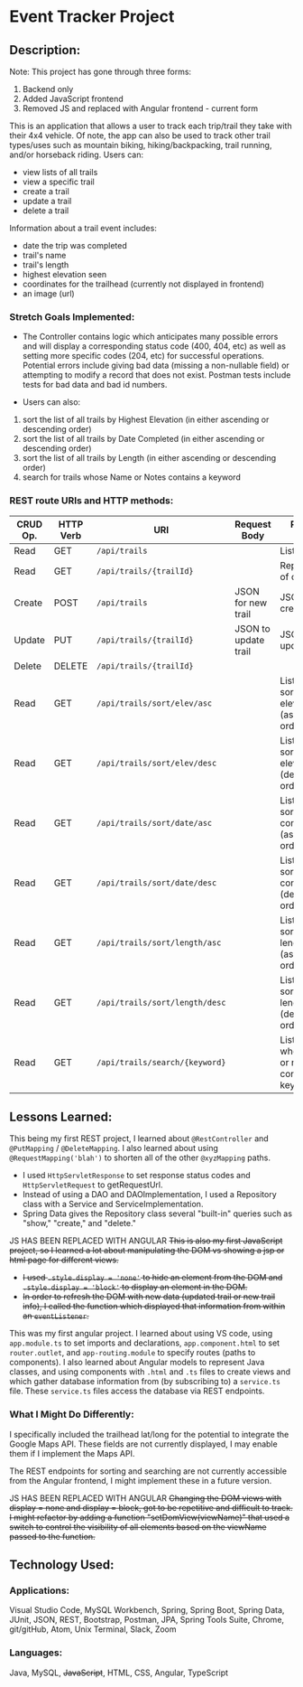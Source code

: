 # Event Tracker Project

## Description:
Note: This project has gone through three forms:
1. Backend only
2. Added JavaScript frontend
3. Removed JS and replaced with Angular frontend - current form

This is an application that allows a user to track each trip/trail they take with their 4x4 vehicle. Of note, the app can also be used to track other trail types/uses such as mountain biking, hiking/backpacking, trail running, and/or horseback riding.  Users can:
- view lists of all trails
- view a specific trail
- create a trail
- update a trail
- delete a trail

Information about a trail event includes:
- date the trip was completed
- trail's name
- trail's length
- highest elevation seen
- coordinates for the trailhead (currently not displayed in frontend)
- an image (url)  

### Stretch Goals Implemented:
- The Controller contains logic which anticipates many possible errors and will display a corresponding status code (400, 404, etc) as well as setting more specific codes (204, etc) for successful operations.  Potential errors include giving bad data (missing a non-nullable field) or attempting to modify a record that does not exist.  Postman tests include tests for bad data and bad id numbers.

- Users can also:
1. sort the list of all trails by Highest Elevation (in either ascending or descending order)
2. sort the list of all trails by Date Completed (in either ascending or descending order)
3. sort the list of all trails by Length (in either ascending or descending order)
4. search for trails whose Name or Notes contains a keyword

### REST route URIs and HTTP methods:
| CRUD Op. | HTTP Verb | URI                         | Request Body | Response Body |
|----------|-----------|-----------------------------|--------------|---------------|
| Read     | GET       | `/api/trails`               |              | List of all trails |
| Read     | GET       | `/api/trails/{trailId}`     |              | Representation of one trail |
| Create   | POST      | `/api/trails`               | JSON for new trail| JSON of created trail |
| Update   | PUT       | `/api/trails/{trailId}`     | JSON to update trail | JSON of updated trail |
| Delete   | DELETE    | `/api/trails/{trailId}`     |              | |
| Read     | GET       | `/api/trails/sort/elev/asc` |              | List of trails sorted by elevation (ascending order)|
| Read     | GET       | `/api/trails/sort/elev/desc`|              | List of trails sorted by elevation (descending order)|
| Read     | GET       | `/api/trails/sort/date/asc` |              | List of trails sorted by date completed (ascending order)|
| Read     | GET       | `/api/trails/sort/date/desc`|              | List of trails sorted by date completed (descending order)|
| Read     | GET       | `/api/trails/sort/length/asc` |              | List of trails sorted by length (ascending order)|
| Read     | GET       | `/api/trails/sort/length/desc`|              | List of trails sorted by length (descending order)|
| Read     | GET       | `/api/trails/search/{keyword}`|              | List of trails whose name or notes contains the keyword|

## Lessons Learned:
This being my first REST project, I learned about `@RestController` and `@PutMapping` / `@DeleteMapping`.  I also learned about using `@RequestMapping('blah')` to shorten all of the other `@xyzMapping` paths.
- I used `HttpServletResponse` to set response status codes and `HttpServletRequest` to getRequestUrl.  
- Instead of using a DAO and DAOImplementation, I used a Repository class with a Service and ServiceImplementation.  
- Spring Data gives the Repository class several "built-in" queries such as "show," "create," and "delete."

JS HAS BEEN REPLACED WITH ANGULAR ~~This is also my first JavaScript project, so I learned a lot about manipulating the DOM vs showing a jsp or html page for different views.~~
- ~~I used `.style.display = 'none'` to hide an element from the DOM and `.style.display = 'block'` to display an element in the DOM.~~  
- ~~In order to refresh the DOM with new data (updated trail or new trail info), I called the function which displayed that information from within an `eventListener`.~~

This was my first angular project.  I learned about using VS code, using `app.module.ts` to set imports and declarations, `app.component.html` to set `router.outlet`, and `app-routing.module` to specify routes (paths to components).  I also learned about Angular models to represent Java classes, and using components with `.html` and `.ts` files to create views and which gather database information from (by subscribing to) a `service.ts` file.  These `service.ts` files access the database via REST endpoints.  


### What I Might Do Differently:
I specifically included the trailhead lat/long for the potential to integrate the Google Maps API. These fields are not currently displayed, I may enable them if I implement the Maps API.

The REST endpoints for sorting and searching are not currently accessible from the  Angular frontend, I might implement these in a future version.  

JS HAS BEEN REPLACED WITH ANGULAR ~~Changing the DOM views with display = none and display = block, got to be repetitive and difficult to track.  I might refactor by adding a function "setDomView(viewName)" that used a switch to control the visibility of all elements based on the viewName passed to the function.~~  

## Technology Used:
### Applications:
Visual Studio Code, MySQL Workbench, Spring, Spring Boot, Spring Data, JUnit, JSON, REST, Bootstrap, Postman, JPA, Spring Tools Suite, Chrome, git/gitHub, Atom, Unix Terminal, Slack, Zoom

### Languages:
Java, MySQL, ~~JavaScript~~, HTML, CSS, Angular, TypeScript
